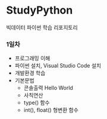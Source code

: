 # StudyPython
빅데이터 파이썬 학습 리포지토리


### 1일차
- 프로그래밍 이해
- 파이썬 설치, Visual Studio Code 설치
- 개발환경 학습
- 기본문법
  - 콘솔출력 Hello World
  - 사칙연산
  - type() 함수
  - int(), float() 형변환 함수